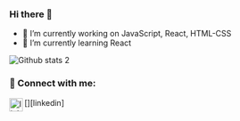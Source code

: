 ### Hi there 👋

- 🔭 I’m currently working on JavaScript, React, HTML-CSS
- 🌱 I’m currently learning React

![Github stats 2](https://github-readme-stats.vercel.app/api?username=ozanbalcii&show_icons=true&theme=radical)

### 📩 Connect with me:


[<img align="left" alt="linkedin | LinkedIn" width="24px" src="https://www.linkedin.com/in/ozanbalci98/" />][linkedin]


